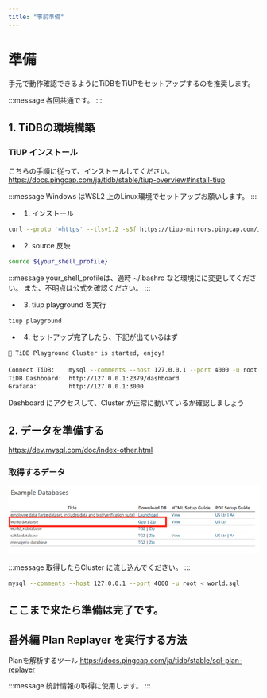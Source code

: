 ```yaml
---
title: "事前準備"
---
```

# 準備
手元で動作確認できるようにTiDBをTiUPをセットアップするのを推奨します。

:::message
各回共通です。
:::


## 1. TiDBの環境構築 
### TiUP インストール
こちらの手順に従って、インストールしてください。
https://docs.pingcap.com/ja/tidb/stable/tiup-overview#install-tiup

:::message
Windows はWSL2 上のLinux環境でセットアップお願いします。
:::

- 1. インストール
```bash
curl --proto '=https' --tlsv1.2 -sSf https://tiup-mirrors.pingcap.com/install.sh | sh
```
- 2. source 反映
```bash
source ${your_shell_profile}
```
:::message
your_shell_profileは、適時 ~/.bashrc など環境にに変更してください。
また、不明点は公式を確認ください。
:::

- 3. tiup playground を実行
```bash
tiup playground
```
- 4. セットアップ完了したら、下記が出ているはず
```bash
🎉 TiDB Playground Cluster is started, enjoy!

Connect TiDB:    mysql --comments --host 127.0.0.1 --port 4000 -u root
TiDB Dashboard:  http://127.0.0.1:2379/dashboard
Grafana:         http://127.0.0.1:3000
```

Dashboard にアクセスして、Cluster が正常に動いているか確認しましょう


## 2. データを準備する
https://dev.mysql.com/doc/index-other.html

### 取得するデータ
![data](/images/tiug-2024-08-20/data.png)

:::message 
取得したらCluster に流し込んでください。
:::

```bash
mysql --comments --host 127.0.0.1 --port 4000 -u root < world.sql
```

## ここまで来たら準備は完了です。

## 番外編 Plan Replayer を実行する方法
Planを解析するツール
https://docs.pingcap.com/ja/tidb/stable/sql-plan-replayer

:::message
統計情報の取得に使用します。
:::
